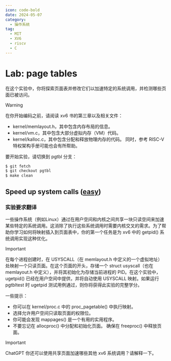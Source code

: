 ```yaml
---
icon: code-bold
date: 2024-05-07
category:
  - 操作系统
tag:
  - MIT
  - XV6
  - riscv
  - C
---
```

# Lab: page tables

在这个实验中，你将探索页面表并修改它们以加速特定的系统调用，并检测哪些页面已被访问。

> [!warning]
> 在你开始编码之前，请阅读 xv6 书的第三章以及相关文件：
>
> - kernel/memlayout.h，其中包含内存布局的信息。
> - kernel/vm.c，其中包含大部分虚拟内存（VM）代码。
> - kernel/kalloc.c，其中包含分配和释放物理内存的代码。 同时，参考 RISC-V 特权架构手册可能也会有所帮助。

要开始实验，请切换到 pgtbl 分支：

```bash
$ git fetch 
$ git checkout pgtbl 
$ make clean
```

## Speed up system calls ([easy](https://pdos.csail.mit.edu/6.S081/2023/labs/guidance.html))

### 实验要求翻译

一些操作系统（例如Linux）通过在用户空间和内核之间共享一块只读空间来加速某些特定的系统调用。这消除了执行这些系统调用时需要内核交叉的需求。为了帮助你学习如何将映射插入到页面表中，你的第一个任务是为 xv6 中的 getpid() 系统调用实现这种优化。

> [!important]
>
> 在每个进程创建时，在 USYSCALL（在 memlayout.h 中定义的一个虚拟地址）处映射一个只读页面。在这个页面的开头，存储一个 struct usyscall（也在 memlayout.h 中定义），并将其初始化为存储当前进程的 PID。在这个实验中，ugetpid() 已经在用户空间中提供，并将自动使用 USYSCALL 映射。如果运行 pgtbltest 时 ugetpid 测试用例通过，则你将获得此实验的完整学分。

一些提示：

- 你可以在 kernel/proc.c 中的 proc_pagetable() 中执行映射。 
- 选择允许用户空间只读取页面的权限位。 
- 你可能会发现 mappages() 是一个有用的实用程序。 
- 不要忘记在 allocproc() 中分配和初始化页面。 确保在 freeproc() 中释放页面。

> [!important]
>
> ChatGPT 你还可以使用共享页面加速哪些其他 xv6 系统调用？请解释一下。
